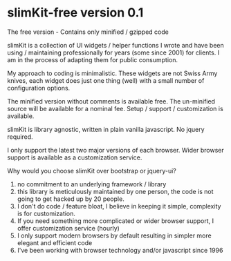 slimKit-free version 0.1
============

The free version - Contains only minified / gzipped code

slimKit is a collection of UI widgets / helper functions I wrote and have been using / maintaining professionally for years (some since 2001) for clients. I am in the process of adapting them for public consumption.

My approach to coding is minimalistic. These widgets are not Swiss Army knives, each widget does just one thing (well) with a small number of configuration options.

The minified version without comments is available free. The un-minified source will be available for a nominal fee. Setup / support / customization is available.

slimKit is library agnostic, written in plain vanilla javascript. No jquery required.

I only support the latest two major versions of each browser. Wider browser support is available as a customization service.

Why would you choose slimKit over bootstrap or jquery-ui? 
1) no commitment to an underlying framework / library
2) this library is meticulously maintained by one person, the code is not going to get hacked up by 20 people.
3) I don't do code / feature bloat, I believe in keeping it simple, complexity is for customization.
4) If you need something more complicated or wider browser support, I offer customization service (hourly)
5) I only support modern browsers by default resulting in simpler more elegant and efficient code
6) I've been working with browser technology and/or javascript since 1996
